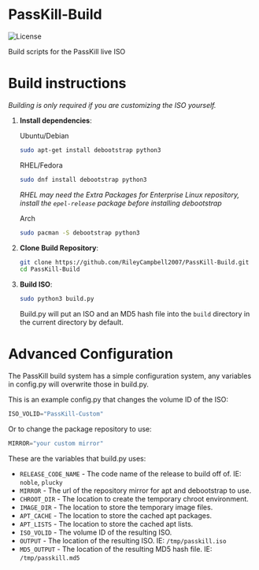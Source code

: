 # PassKill-Build
![License](https://img.shields.io/badge/License-BSD%203--Clause-blue.svg)

Build scripts for the PassKill live ISO

# Build instructions
_Building is only required if you are customizing the ISO yourself._

1. **Install dependencies**:
    
    Ubuntu/Debian

    ```bash
    sudo apt-get install debootstrap python3
    ```

    RHEL/Fedora

    ```bash
    sudo dnf install debootstrap python3
    ```
    *RHEL may need the Extra Packages for Enterprise Linux repository, install the `epel-release` package before installing debootstrap*

    Arch

    ```bash
    sudo pacman -S debootstrap python3
    ```

2. **Clone Build Repository**:

    ```bash
    git clone https://github.com/RileyCampbell2007/PassKill-Build.git
    cd PassKill-Build
    ```

3. **Build ISO**:

    ```bash
    sudo python3 build.py
    ```

    Build.py will put an ISO and an MD5 hash file into the `build` directory in the current directory by default.

# Advanced Configuration
The PassKill build system has a simple configuration system, any variables in config.py will overwrite those in build.py.

This is an example config.py that changes the volume ID of the ISO:
```python
ISO_VOLID="PassKill-Custom"
```

Or to change the package repository to use:
```python
MIRROR="your custom mirror"
```

These are the variables that build.py uses:

* `RELEASE_CODE_NAME` - The code name of the release to build off of. IE: `noble`, `plucky`
* `MIRROR` - The url of the repository mirror for apt and debootstrap to use.
* `CHROOT_DIR` - The location to create the temporary chroot environment.
* `IMAGE_DIR` - The location to store the temporary image files.
* `APT_CACHE` - The location to store the cached apt packages.
* `APT_LISTS` - The location to store the cached apt lists.
* `ISO_VOLID` - The volume ID of the resulting ISO.
* `OUTPUT` - The location of the resulting ISO. IE: `/tmp/passkill.iso`
* `MD5_OUTPUT` - The location of the resulting MD5 hash file. IE: `/tmp/passkill.md5`

